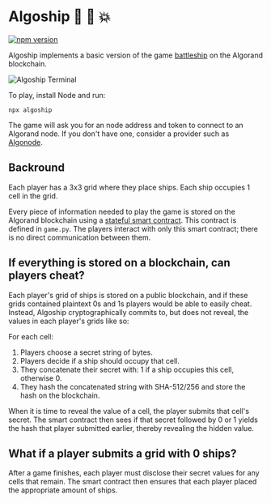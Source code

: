 Algoship :ship: :ship: :boom:
========

[![npm version](https://badge.fury.io/js/algoship.svg)](https://www.npmjs.com/package/algoship)

Algoship implements a basic version of the game [battleship](https://en.wikipedia.org/wiki/Battleship_(game))
on the Algorand blockchain.

![Algoship Terminal](https://user-images.githubusercontent.com/5856867/91487557-eba06400-e87b-11ea-902b-d5d5002cbda5.png)

To play, install Node and run:
```
npx algoship
```

The game will ask you for an node address and token to connect to an Algorand node. If you don't have one, consider a provider such as [Algonode](https://nodely.io/docs/free/start).

Backround
---------

Each player has a 3x3 grid where they place ships. Each ship occupies 1 cell in the grid.

Every piece of information needed to play the game is stored on the Algorand blockchain using a
[stateful smart contract](https://developer.algorand.org/docs/features/asc1/stateful/). This
contract is defined in `game.py`. The players interact with only this smart contract; there is no
direct communication between them.

If everything is stored on a blockchain, can players cheat?
---------

Each player's grid of ships is stored on a public blockchain, and if these grids contained plaintext
0s and 1s players would be able to easily cheat. Instead, Algoship cryptographically commits to,
but does not reveal, the values in each player's grids like so:

For each cell:
1. Players choose a secret string of bytes.
2. Players decide if a ship should occupy that cell.
3. They concatenate their secret with: 1 if a ship occupies this cell, otherwise 0.
4. They hash the concatenated string with SHA-512/256 and store the hash on the blockchain.

When it is time to reveal the value of a cell, the player submits that cell's secret.
The smart contract then sees if that secret followed by 0 or 1 yields the hash that player submitted
earlier, thereby revealing the hidden value.

What if a player submits a grid with 0 ships?
---------
After a game finishes, each player must disclose their secret values for any cells that remain. The
smart contract then ensures that each player placed the appropriate amount of ships.
